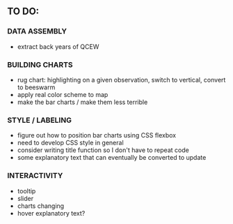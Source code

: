 ## TO DO:

### DATA ASSEMBLY
* extract back years of QCEW

### BUILDING CHARTS
- rug chart: highlighting on a given observation, switch to vertical, convert to beeswarm
- apply real color scheme to map
- make the bar charts / make them less terrible

### STYLE / LABELING
- figure out how to position bar charts using CSS flexbox
- need to develop CSS style in general
- consider writing title function so I don't have to repeat code
- some explanatory text that can eventually be converted to update

### INTERACTIVITY
- tooltip
- slider
- charts changing
- hover explanatory text?